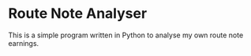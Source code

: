 # Route Note Analyser
This is a simple program written in Python to analyse my own route note earnings.